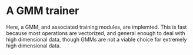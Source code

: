 # A GMM trainer

Here, a GMM, and associated training modules, are implemted. This is fast because most operations are vectorized, and general enough to deal with high dimensional data, though GMMs are not a viable choice for extremely high dimensional data.
